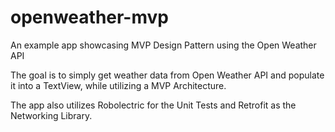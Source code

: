 # openweather-mvp
An example app showcasing MVP Design Pattern using the Open Weather API

The goal is to simply get weather data from Open Weather API and populate it into a TextView, while utilizing
a MVP Architecture.

The app also utilizes Robolectric for the Unit Tests and Retrofit as the Networking Library.
